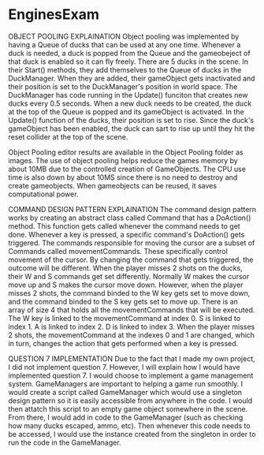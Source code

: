 # EnginesExam
OBJECT POOLING EXPLAINATION
Object pooling was implemented by having a Queue of ducks that can be used at any one time. Whenever a duck is needed, a duck is popped from the Queue and the gameobeject of that duck is enabled so it can fly freely. There are 5 ducks in the scene. In their Start() methods, they add themselves to the Queue of ducks in the DuckManager. When they are added, their gameObject gets inactivated and their position is set to the DuckManager's position in world space. The DuckManager has code running in the Update() funciton that creates new ducks every 0.5 seconds. When a new duck needs to be created, the duck at the top of the Queue is popped and its gameObject is activated. In the Update() function of the ducks, their position is set to rise. Since the duck's gameObject has been enabled, the duck can sart to rise up until they hit the reset collider at the top of the scene.


Object Pooling editor results are available in the Object Pooling folder as images. The use of object pooling helps reduce the games memory by about 10MB due to the controlled creation of GameObjects. The CPU use time is also down by about 10MS since there is no need to destroy and create gameobjects. When gameobjects can be reused, it saves computational power.

COMMAND DESIGN PATTERN EXPLAINATION
The command design pattern works by creating an abstract class called Command that has a DoAction() method. This function gets called whenever the command needs to get done. Whenever a key is pressed, a specific command's DoAction() gets triggered. The commands responsible for moving the cursor are a subset of Commands called movementCommands. These specifically control movement of the cursor. By changing the command that gets triggered, the outcome will be different. When the player misses 2 shots on the ducks, their W and S commands get set differently. Normally W makes the cursor move up and S makes the cursor move down. However, when the player misses 2 shots, the command binded to the W key gets set to move down, and the command binded to the S key gets set to move up. There is an array of size 4 that holds all the movementCommands that will be executed. The W key is linked to the movementCommand at index 0. S is linked to index 1. A is linked to index 2. D is linked to index 3. When the player misses 2 shots, the movementCommand at the indexes 0 and 1 are changed, which in turn, changes the action that gets performed when a key is pressed.

QUESTION 7 IMPLEMENTATION
Due to the fact that I made my own project, I did not implement question 7. However, I will explain how I would have implemented question 7. I would choose to implement a game management system. GameManagers are important to helping a game run smoothly. I would create a script called GameManager which would use a singleton design pattern so it is easily accessible from anywhere in the code. I would then attatch this script to an empty game object somewhere in the scene. From there, I would add in code to the GameManager (such as checking how many ducks escaped, ammo, etc). Then whenever this code needs to be accessed, I would use the instance created from the singleton in order to run the code in the GameManager.
